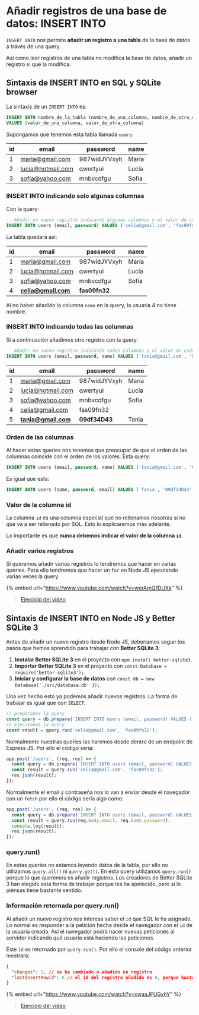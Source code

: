 # Añadir registros de una base de datos: INSERT INTO

`INSERT INTO` nos permite **añadir un registro a una tabla** de la base de datos a través de una query.

Así como leer registros de una tabla no modifica la base de datos, añadir un registro sí que la modifica.

## Sintaxis de INSERT INTO en SQL y SQLite browser

La sintaxis de un `INSERT INTO` es:

```sql
INSERT INTO nombre_de_la_tabla (nombre_de_una_columna, nombre_de_otra_columna)
VALUES (valor_de_una_columna, valor_de_otra_columna)
```

Supongamos que tenemos esta tabla llamada `users`:

| id  | email              | password     | name  |
| --- | ------------------ | ------------ | ----- |
| 1   | maria@gmail.com    | 987widJYVxyh | María |
| 2   | lucia@hotmail.com  | qwertyui     | Lucía |
| 3   | sofia@yahoo.com    | mnbvcdfgu    | Sofía |

### INSERT INTO indicando solo algunas columnas

Con la query:

```sql
-- Añadir un nuevo registro indicando algunas columnas y el valor de cada columna
INSERT INTO users (email, password) VALUES ('celia@gmail.com', 'fas09fn32');
```

La tabla quedará así:

| id  | email               | password      | name  |
| --- | ------------------- | ------------- | ----- |
| 1   | maria@gmail.com     | 987widJYVxyh  | María |
| 2   | lucia@hotmail.com   | qwertyui      | Lucía |
| 3   | sofia@yahoo.com     | mnbvcdfgu     | Sofía |
| 4   | **celia@gmail.com** | **fas09fn32** |       |

Al no haber añadido la columna `name` en la query, la usuaria 4 no tiene nombre.

### INSERT INTO indicando todas las columnas

Si a continuación añadimos otro registro con la query:

```sql
-- Añadir un nuevo registro indicando todas columnas y el valor de cada columna
INSERT INTO users (email, password, name) VALUES ('tania@gmail.com', '09df34D43', 'Tania');
```

| id  | email               | password      | name  |
| --- | ------------------- | ------------- | ----- |
| 1   | maria@gmail.com     | 987widJYVxyh  | María |
| 2   | lucia@hotmail.com   | qwertyui      | Lucía |
| 3   | sofia@yahoo.com     | mnbvcdfgu     | Sofía |
| 4   | celia@gmail.com     | fas09fn32     |       |
| 5   | **tania@gmail.com** | **09df34D43** | Tania |

### Orden de las columnas

Al hacer estas queries nos tenemos que preocupar de que el orden de las columnas coincide con el orden de los valores. Esta query:

```sql
INSERT INTO users (email, password, name) VALUES ('tania@gmail.com', '09df34D43', 'Tania');
```

Es igual que esta:

```sql
INSERT INTO users (name, password, email) VALUES ('Tania', '09df34D43', 'tania@gmail.com');
```

### Valor de la columna id

La columna `id` es una columna especial que no rellenamos nosotras si no que va a ser rellenado por SQL. Esto lo explicaremos más adelante.

Lo importante es que **nunca debemos indicar el valor de la columna `id`**.

### Añadir varios registros

Si queremos añadir varios registros lo tendremos que hacer en varias queries. Para ello tendremos que hacer un `for` en Node JS ejecutando varias veces la query.

{% embed url="https://www.youtube.com/watch?v=werAmQ1DUXk" %}

> [Ejercicio del vídeo](https://github.com/Adalab/ejercicios-de-los-materiales/tree/main/promo-l/4-4-5-sql-insert)

## Sintaxis de INSERT INTO en Node JS y Better SQLite 3

Antes de añadir un nuevo registro desde Node JS, deberíamos seguir los pasos que hemos aprendido para trabajar con **Better SQLite 3**:

1. **Instalar Better SQLite 3** en el proyecto con `npm install better-sqlite3`.
1. **Importar Better SQLite 3** en el proyecto con `const Database = require('better-sqlite3');`.
1. **Iniciar y configurar la base de datos** con `const db = new Database('./src/database.db' });`.

Una vez hecho esto ya podemos añadir nuevos registros. La forma de trabajar es igual que con `SELECT`:

```js
// preparamos la query
const query = db.prepare(`INSERT INTO users (email, password) VALUES (?, ?)`);
// ejecutamos la query
const result = query.run('celia@gmail.com', 'fas09fn32');
```

Normalmente nuestras queries las haremos desde dentro de un endpoint de Express JS. Por ello el código sería:

```js
app.post('/users', (req, res) => {
  const query = db.prepare(`INSERT INTO users (email, password) VALUES (?, ?)`);
  const result = query.run('celia@gmail.com', 'fas09fn32');
  res.json(result);
});
```

Normalmente el email y contraseña nos lo van a enviar desde el navegador con un `fetch` por ello el código sería algo como:

```js
app.post('/users', (req, res) => {
  const query = db.prepare(`INSERT INTO users (email, password) VALUES (?, ?)`);
  const result = query.run(req.body.email, req.body.password);
  console.log(result);
  res.json(result);
});
```

### query.run()

En estas queries no estamos leyendo datos de la tabla, por ello no utilizamos `query.all()` ni `query.get()`. En esta query utilizamos `query.run()` porque lo que queremos es añadir registros. Los creadores de Better SQLite 3 han elegido esta forma de trabajar porque les ha apetecido, pero si lo piensas tiene bastante sentido.

### Información retornada por query.run()

Al añadir un nuevo registro nos interesa saber el `id` que SQL le ha asignado. Lo normal es responder a la petición hecha desde el navegador con el `id` de la usuaria creada. Así el navegador podrá hacer nuevas peticiones al servidor indicando qué usuaria está haciendo las peticiones.

Este `id` es retornado por `query.run()`. Por ello el console del código anterior mostrará:

```json
{
  "changes": 1, // se ha cambiado o añadido un registro
  "lastInsertRowid": 6 // el id del registro añadido es 6, porque hasta ahora había 5 registros en la tabla
}
```

{% embed url="https://www.youtube.com/watch?v=xwaaJFUGxhY" %}

> [Ejercicio del vídeo](https://github.com/Adalab/ejercicios-de-los-materiales/tree/main/promo-l/4-4-5-sql-insert)